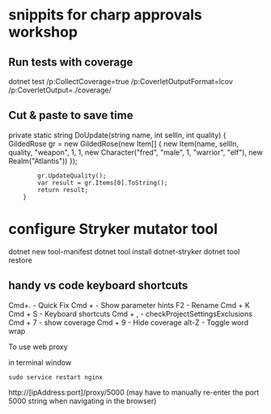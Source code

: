# snippits for charp approvals workshop

## Run tests with coverage

dotnet test /p:CollectCoverage=true /p:CoverletOutputFormat=lcov /p:CoverletOutput=./coverage/

## Cut & paste to save time

private static string DoUpdate(string name, int sellIn, int quality)
        {
            GildedRose gr = new GildedRose(new Item[] {
            new Item(name, sellIn, quality, "weapon", 1, 1,
                new Character("fred", "male", 1, "warrior", "elf"),
                new Realm("Atlantis"))
           });

            gr.UpdateQuality();
            var result = gr.Items[0].ToString();
            return result;
        }

# configure Stryker mutator tool

dotnet new tool-manifest
dotnet tool install dotnet-stryker
dotnet tool restore

## handy vs code keyboard shortcuts

Cmd+. - Quick Fix
Cmd + - Show parameter hints
F2 - Rename
Cmd + K Cmd + S - Keyboard shortcuts
Cmd + , - checkProjectSettingsExclusions
Cmd + 7 - show coverage
Cmd + 9 - Hide coverage
alt-Z - Toggle word wrap

To use web proxy

in terminal window
```
sudo service restart nginx
```

http://[ipAddress:port]/proxy/5000 (may have to manually re-enter the port 5000 string when navigating in the browser)
